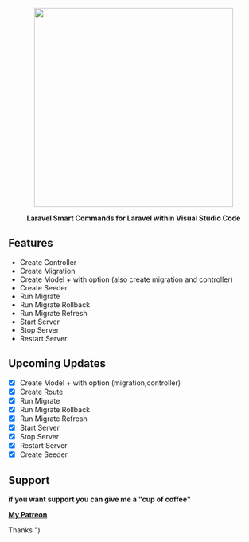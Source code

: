 <p align="center"><img src="https://res.cloudinary.com/aibnuhibban/image/upload/v1595054745/Github/Laravel%20Smart%20Command/icon_text_z0nwy5.png" width="400">
</p>
<p align="center"><b>Laravel Smart Commands for Laravel within Visual Studio Code</b></p>

## Features

 - Create Controller
 - Create Migration
 - Create Model + with option (also create migration and controller)
 - Create Seeder
 - Run Migrate
 - Run Migrate Rollback
 - Run Migrate Refresh
 - Start Server
 - Stop Server
 - Restart Server

## Upcoming Updates

 - [x] Create Model + with option (migration,controller)
 - [x] Create Route
 - [x] Run Migrate
 - [x] Run Migrate Rollback
 - [x] Run Migrate Refresh
 - [x] Start Server
 - [x] Stop Server
 - [x] Restart Server
 - [x] Create Seeder

## Support
**if you want support you can give me a "cup of coffee"**

**[My Patreon](https://www.patreon.com/join/leenuksid)**

Thanks ")
